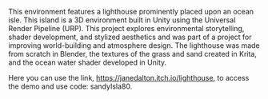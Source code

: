This environment features a lighthouse prominently placed upon an ocean isle. This island is a 3D environment built in Unity using the Universal Render Pipeline (URP). This project explores environmental storytelling, shader development, and stylized aesthetics and was part of a project for improving world-building and atmosphere design. The lighthouse was made from scratch in Blender, the textures of the grass and sand created in Krita, and the ocean water shader developed in Unity.  
  
Here you can use the link, https://janedalton.itch.io/lighthouse, to access the demo and use code: sandyIsla80. 
